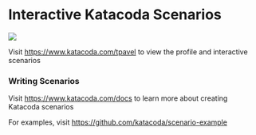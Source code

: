 # Interactive Katacoda Scenarios

[![](http://shields.katacoda.com/katacoda/tpavel/count.svg)](https://www.katacoda.com/tpavel "Get your profile on Katacoda.com")

Visit https://www.katacoda.com/tpavel to view the profile and interactive scenarios

### Writing Scenarios
Visit https://www.katacoda.com/docs to learn more about creating Katacoda scenarios

For examples, visit https://github.com/katacoda/scenario-example
